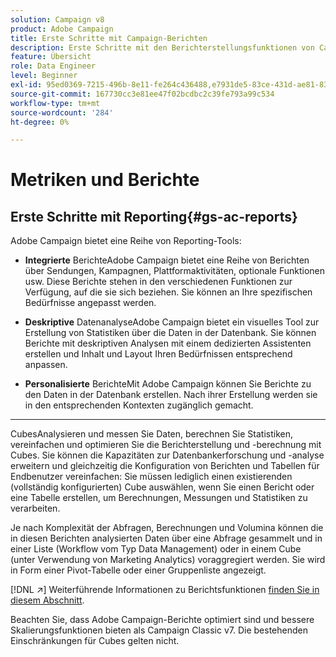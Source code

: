 ```yaml
---
solution: Campaign v8
product: Adobe Campaign
title: Erste Schritte mit Campaign-Berichten
description: Erste Schritte mit den Berichterstellungsfunktionen von Campaign
feature: Übersicht
role: Data Engineer
level: Beginner
exl-id: 95ed0369-7215-496b-8e11-fe264c436488,e7931de5-83ce-431d-ae81-83793d257550
source-git-commit: 167730cc3e81ee47f02bcdbc2c39fe793a99c534
workflow-type: tm+mt
source-wordcount: '284'
ht-degree: 0%

---
```


# Metriken und Berichte

## Erste Schritte mit Reporting{#gs-ac-reports}

Adobe Campaign bietet eine Reihe von Reporting-Tools:

* **Integrierte**
BerichteAdobe Campaign bietet eine Reihe von Berichten über Sendungen, Kampagnen, Plattformaktivitäten, optionale Funktionen usw. Diese Berichte stehen in den verschiedenen Funktionen zur Verfügung, auf die sie sich beziehen. Sie können an Ihre spezifischen Bedürfnisse angepasst werden.

* **Deskriptive**
DatenanalyseAdobe Campaign bietet ein visuelles Tool zur Erstellung von Statistiken über die Daten in der Datenbank. Sie können Berichte mit deskriptiven Analysen mit einem dedizierten Assistenten erstellen und Inhalt und Layout Ihren Bedürfnissen entsprechend anpassen.

* **Personalisierte**
BerichteMit Adobe Campaign können Sie Berichte zu den Daten in der Datenbank erstellen. Nach ihrer Erstellung werden sie in den entsprechenden Kontexten zugänglich gemacht.

* ****
CubesAnalysieren und messen Sie Daten, berechnen Sie Statistiken, vereinfachen und optimieren Sie die Berichterstellung und -berechnung mit Cubes.  Sie können die Kapazitäten zur Datenbankerforschung und -analyse erweitern und gleichzeitig die Konfiguration von Berichten und Tabellen für Endbenutzer vereinfachen: Sie müssen lediglich einen existierenden (vollständig konfigurierten) Cube auswählen, wenn Sie einen Bericht oder eine Tabelle erstellen, um Berechnungen, Messungen und Statistiken zu verarbeiten.

Je nach Komplexität der Abfragen, Berechnungen und Volumina können die in diesen Berichten analysierten Daten über eine Abfrage gesammelt und in einer Liste (Workflow vom Typ Data Management) oder in einem Cube (unter Verwendung von Marketing Analytics) voraggregiert werden. Sie wird in Form einer Pivot-Tabelle oder einer Gruppenliste angezeigt.


[!DNL :arrow_upper_right:] Weiterführende Informationen zu Berichtsfunktionen  [finden Sie in diesem Abschnitt](https://experienceleague.adobe.com/docs/campaign-classic/using/reporting/reporting-in-adobe-campaign/about-adobe-campaign-reporting-tools.html).

Beachten Sie, dass Adobe Campaign-Berichte optimiert sind und bessere Skalierungsfunktionen bieten als Campaign Classic v7. Die bestehenden Einschränkungen für Cubes gelten nicht.

